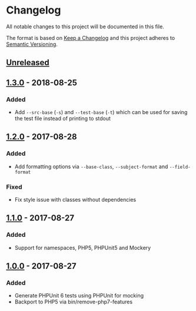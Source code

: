 # Changelog
All notable changes to this project will be documented in this file.

The format is based on [Keep a Changelog](http://keepachangelog.com/en/1.0.0/)
and this project adheres to [Semantic Versioning](http://semver.org/spec/v2.0.0.html).

## [Unreleased]

## [1.3.0] - 2018-08-25
### Added
- Add `--src-base` (`-s`) and `--test-base` (`-t`) which can be used for saving the test file instead of printing to stdout

## [1.2.0] - 2017-08-28
### Added
 - Add formatting options via `--base-class`, `--subject-format` and `--field-format`

### Fixed
 - Fix style issue with classes without dependencies

## [1.1.0] - 2017-08-27
### Added
 - Support for namespaces, PHP5, PHPUnit5 and Mockery

## [1.0.0] - 2017-08-27
### Added
 - Generate PHPUnit 6 tests using PHPUnit for mocking
 - Backport to PHP5 via bin/remove-php7-features

[Unreleased]: https://github.com/detain/php-test-generator/compare/1.3.0...HEAD
[1.3.0]: https://github.com/detain/php-test-generator/compare/1.2.0...1.3.0
[1.2.0]: https://github.com/detain/php-test-generator/compare/1.1.0...1.2.0
[1.1.0]: https://github.com/detain/php-test-generator/compare/1.0.0...1.1.0
[1.0.0]: https://github.com/detain/php-test-generator/compare/0e8be99...1.0.0

